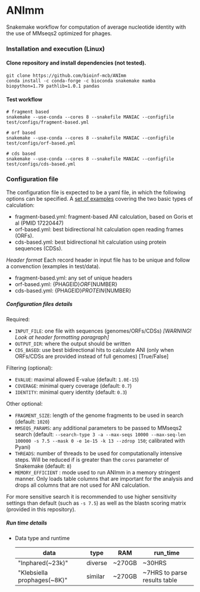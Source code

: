 # ANImm
Snakemake workflow for computation of average nucleotide identity with the use of MMseqs2 optimized for phages. 


### Installation and execution (Linux)

#### Clone repository and install dependencies **(not tested)**.

```
git clone https://github.com/bioinf-mcb/ANImm
conda install -c conda-forge -c bioconda snakemake mamba biopython=1.79 pathlib=1.0.1 pandas
```

#### Test workflow

```
# fragment based
snakemake --use-conda --cores 8 --snakefile MANIAC --configfile test/configs/fragment-based.yml

# orf based
snakemake --use-conda --cores 8 --snakefile MANIAC --configfile test/configs/orf-based.yml

# cds based
snakemake --use-conda --cores 8 --snakefile MANIAC --configfile test/configs/cds-based.yml
```


### Configuration file
The configuration file is expected to be a yaml file, in which the following options can be specified. A [set of examples](./test/configs) covering the two basic types of calculation:

* fragment-based.yml: fragment-based ANI calculation, based on Goris et al (PMID 17220447)
* orf-based.yml: best bidirectional hit calculation open reading frames (ORFs).
* cds-based.yml: best bidirectional hit calculation using protein sequences (CDSs).


*Header format*
Each record header in input file has to be unique and follow a convenction (examples in test/data). 

* fragment-based.yml: any set of unique headers
* orf-based.yml: {PHAGEID}_ORF_{NUMBER}
* cds-based.yml: {PHAGEID}_PROTEIN_{NUMBER}


##### Configuration files details

Required:
* `INPUT_FILE`: one file with sequences (genomes/ORFs/CDSs) *[WARNING! Look at header formatting paragraph]*
* `OUTPUT_DIR`: where the output should be written
* `CDS_BASED`: use best bidirectional hits to calculate ANI (only when ORFs/CDSs are provided instead of full genomes) [True/False]

Filtering (optional):
* `EVALUE`: maximal allowed E-value (default: `1.0E-15`)
* `COVERAGE`: minimal query coverage (default: `0.7`)
* `IDENTITY`: minimal query identity (default: `0.3`)

Other optional:
* `FRAGMENT_SIZE`: length of the genome fragments to be used in search (default: `1020`)
* `MMSEQS_PARAMS`: any additional parameters to be passed to MMseqs2 search (default: `--search-type 3 -a --max-seqs 10000 --max-seq-len 100000 -s 7.5 --mask 0 -e 1e-15 -k 13 --zdrop 150`; calibrated with Pyani)
* `THREADS`: number of threads to be used for computationally intensive steps. Will be reduced if is greater than the `cores` parameter of Snakemake (default: `8`)
* `MEMORY_EFFICIENT` : mode used to run ANImm in a memory stringent manner. Only loads table columns that are important for the analysis and drops all columns that are not used for ANI calculation.

For more sensitive search it is recommended to use higher sensitivity settings than default (such as `-s 7.5`) as well as the blastn scoring matrix (provided in this repository).

##### Run time details
* Data type and runtime

  <table>
    <thead>
      <tr>
        <th>data</th>
        <th>type</th>
        <th>RAM</th>
        <th>run_time</th>
      </tr>
    </thead>
    <tbody>
        <tr>
            <td>"Inphared(~23k)"</td>
            <td>diverse</td>
            <td>~270GB</td>
            <td>~30HRS</td>
        </tr>
        <tr>
            <td>"Klebsiella prophages(~8K)"</td>
            <td>similar</td>
            <td>~270GB</td>
            <td>~7HRS to parse results table</td>
        </tr>
    </tbody>
  </table>